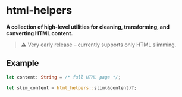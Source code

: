 # html-helpers

**A collection of high-level utilities for cleaning, transforming, and converting HTML content.**

> ⚠️ Very early release – currently supports only HTML slimming.

## Example

```rust
let content: String = /* full HTML page */;

let slim_content = html_helpers::slim(&content)?;
```
